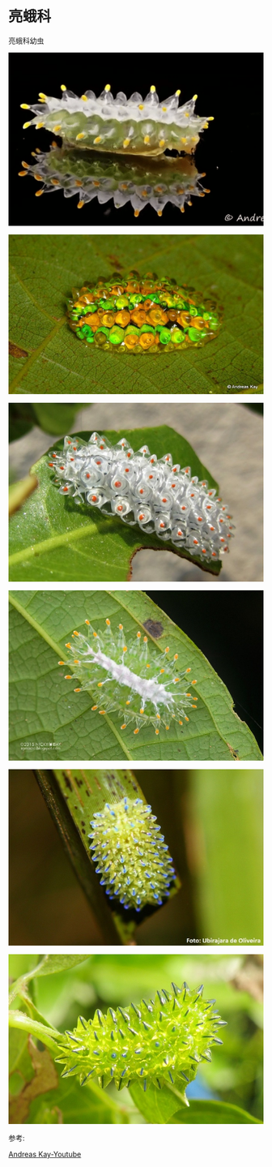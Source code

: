 # 亮蛾科

亮蛾科幼虫

![](01.gif)

![](01.jpg)

![](02.jpg)

![](03.jpg)

![](04.jpg)

![](05.jpg)

参考:

[Andreas Kay-Youtube](https://youtube.com/watch?v=9MsITqaExtA&feature=share)
